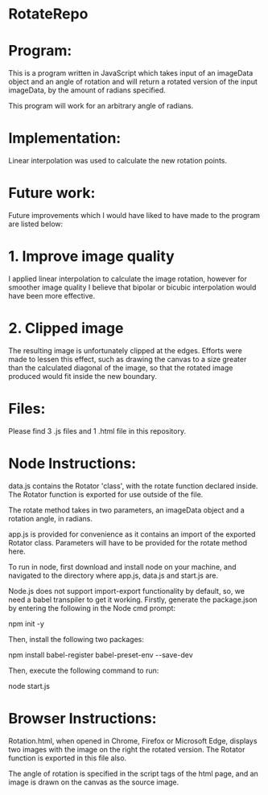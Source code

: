 # RotateRepo

# Program:

This is a program written in JavaScript which takes input of an imageData object and an angle of rotation and will return a rotated version of the input imageData, by the amount of radians specified.

This program will work for an arbitrary angle of radians.

# Implementation:

Linear interpolation was used to calculate the new rotation points.

# Future work:

Future improvements which I would have liked to have made to the program are listed below:

# 1. Improve image quality

I applied linear interpolation to calculate the image rotation, however for smoother image quality I believe that bipolar or bicubic interpolation would have been more effective.

# 2. Clipped image

The resulting image is unfortunately clipped at the edges.
Efforts were made to lessen this effect, such as drawing the canvas to a size greater than the calculated diagonal of the image, so that the rotated image produced would fit inside the new boundary.

# Files:

Please find 3 .js files and 1 .html file in this repository.

# Node Instructions:

data.js contains the Rotator 'class', with the rotate function declared inside.
The Rotator function is exported for use outside of the file.

The rotate method takes in two parameters, an imageData object and a rotation angle, in radians.

app.js is provided for convenience as it contains an import of the exported Rotator class.
Parameters will have to be provided for the rotate method here.

To run in node, first download and install node on your machine, and navigated to the directory where app.js, data.js and start.js are.

Node.js does not support import-export functionality by default, so, we need a babel transpiler to get it working.
Firstly, generate the package.json by entering the following in the Node cmd prompt:

npm init -y

Then, install the following two packages:

npm install babel-register babel-preset-env --save-dev

Then, execute the following command to run:

node start.js


# Browser Instructions:

Rotation.html, when opened in Chrome, Firefox or Microsoft Edge, displays two images with the image on the right the rotated version.
The Rotator function is exported in this file also.

The angle of rotation is specified in the script tags of the html page, and an image is drawn on the canvas as the source image.
